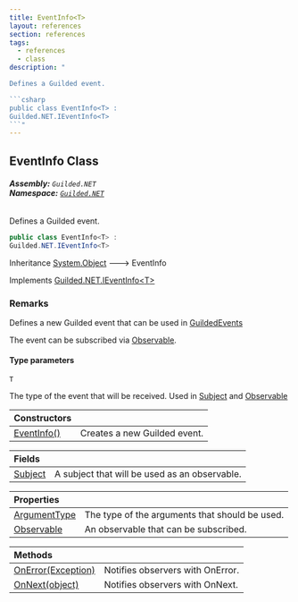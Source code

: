 ```yaml
---
title: EventInfo<T>
layout: references
section: references
tags:
  - references
  - class
description: "

Defines a Guilded event.

```csharp
public class EventInfo<T> :
Guilded.NET.IEventInfo<T>
```"
---
```


## EventInfo<T> Class
###### **Assembly:** `Guilded.NET`<br/>**Namespace:** [`Guilded.NET`](Guilded.NET 'Guilded.NET')

Defines a Guilded event.

```csharp
public class EventInfo<T> :
Guilded.NET.IEventInfo<T>
```

Inheritance [System.Object](https://docs.microsoft.com/en-us/dotnet/api/System.Object 'System.Object') &#129106; EventInfo<T>

Implements [Guilded.NET.IEventInfo&lt;](IEventInfo_T_ 'Guilded.NET.IEventInfo<T>')[T](EventInfo_T_#Guilded.NET.EventInfo_T_.T 'Guilded.NET.EventInfo<T>.T')[&gt;](IEventInfo_T_ 'Guilded.NET.IEventInfo<T>')

### Remarks
  
Defines a new Guilded event that can be used in [GuildedEvents](AbstractGuildedClient.GuildedEvents 'Guilded.NET.AbstractGuildedClient.GuildedEvents')  
  
The event can be subscribed via [Observable](EventInfo_T_.Observable 'Guilded.NET.EventInfo<T>.Observable').
#### Type parameters

<a name='Guilded.NET.EventInfo_T_.T'></a>

`T`

The type of the event that will be received. Used in [Subject](EventInfo_T_.Subject 'Guilded.NET.EventInfo<T>.Subject') and [Observable](EventInfo_T_.Observable 'Guilded.NET.EventInfo<T>.Observable')

| Constructors | |
| :--- | :--- |
| [EventInfo()](EventInfo_T_.EventInfo() 'Guilded.NET.EventInfo<T>.EventInfo()') | Creates a new Guilded event. |

| Fields | |
| :--- | :--- |
| [Subject](EventInfo_T_.Subject 'Guilded.NET.EventInfo<T>.Subject') | A subject that will be used as an observable. |

| Properties | |
| :--- | :--- |
| [ArgumentType](EventInfo_T_.ArgumentType 'Guilded.NET.EventInfo<T>.ArgumentType') | The type of the arguments that should be used. |
| [Observable](EventInfo_T_.Observable 'Guilded.NET.EventInfo<T>.Observable') | An observable that can be subscribed. |

| Methods | |
| :--- | :--- |
| [OnError(Exception)](EventInfo_T_.OnError(Exception) 'Guilded.NET.EventInfo<T>.OnError(System.Exception)') | Notifies observers with OnError. |
| [OnNext(object)](EventInfo_T_.OnNext(object) 'Guilded.NET.EventInfo<T>.OnNext(object)') | Notifies observers with OnNext. |
